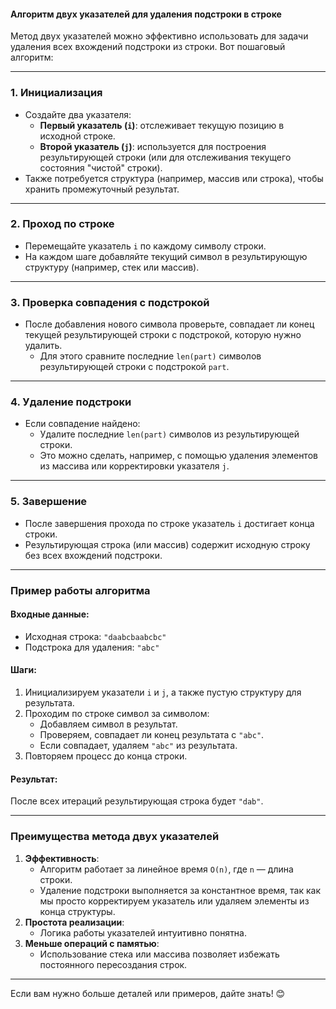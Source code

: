 #### Алгоритм двух указателей для удаления подстроки в строке

Метод двух указателей можно эффективно использовать для задачи удаления всех вхождений подстроки из строки. Вот пошаговый алгоритм:

---

### **1. Инициализация**
- Создайте два указателя:
  - **Первый указатель (`i`)**: отслеживает текущую позицию в исходной строке.
  - **Второй указатель (`j`)**: используется для построения результирующей строки (или для отслеживания текущего состояния "чистой" строки).
- Также потребуется структура (например, массив или строка), чтобы хранить промежуточный результат.

---

### **2. Проход по строке**
- Перемещайте указатель `i` по каждому символу строки.
- На каждом шаге добавляйте текущий символ в результирующую структуру (например, стек или массив).

---

### **3. Проверка совпадения с подстрокой**
- После добавления нового символа проверьте, совпадает ли конец текущей результирующей строки с подстрокой, которую нужно удалить.
  - Для этого сравните последние `len(part)` символов результирующей строки с подстрокой `part`.

---

### **4. Удаление подстроки**
- Если совпадение найдено:
  - Удалите последние `len(part)` символов из результирующей строки.
  - Это можно сделать, например, с помощью удаления элементов из массива или корректировки указателя `j`.

---

### **5. Завершение**
- После завершения прохода по строке указатель `i` достигает конца строки.
- Результирующая строка (или массив) содержит исходную строку без всех вхождений подстроки.

---

### **Пример работы алгоритма**
#### Входные данные:
- Исходная строка: `"daabcbaabcbc"`
- Подстрока для удаления: `"abc"`

#### Шаги:
1. Инициализируем указатели `i` и `j`, а также пустую структуру для результата.
2. Проходим по строке символ за символом:
   - Добавляем символ в результат.
   - Проверяем, совпадает ли конец результата с `"abc"`.
   - Если совпадает, удаляем `"abc"` из результата.
3. Повторяем процесс до конца строки.

#### Результат:
После всех итераций результирующая строка будет `"dab"`.

---

### **Преимущества метода двух указателей**
1. **Эффективность**:
   - Алгоритм работает за линейное время `O(n)`, где `n` — длина строки.
   - Удаление подстроки выполняется за константное время, так как мы просто корректируем указатель или удаляем элементы из конца структуры.
2. **Простота реализации**:
   - Логика работы указателей интуитивно понятна.
3. **Меньше операций с памятью**:
   - Использование стека или массива позволяет избежать постоянного пересоздания строк.

---

Если вам нужно больше деталей или примеров, дайте знать! 😊